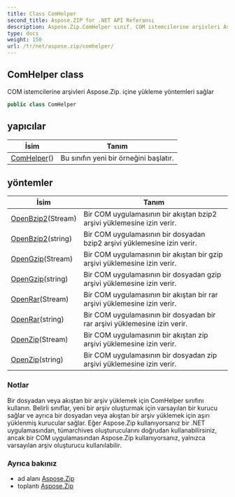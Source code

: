 ```yaml
---
title: Class ComHelper
second_title: Aspose.ZIP for .NET API Referansı
description: Aspose.Zip.ComHelper sınıf. COM istemcilerine arşivleri Aspose.Zip. içine yükleme yöntemleri sağlar
type: docs
weight: 150
url: /tr/net/aspose.zip/comhelper/
---
```

## ComHelper class

COM istemcilerine arşivleri Aspose.Zip. içine yükleme yöntemleri sağlar

```csharp
public class ComHelper
```

## yapıcılar

| İsim | Tanım |
| --- | --- |
| [ComHelper](comhelper/)() | Bu sınıfın yeni bir örneğini başlatır. |

## yöntemler

| İsim | Tanım |
| --- | --- |
| [OpenBzip2](../../aspose.zip/comhelper/openbzip2/#openbzip2)(Stream) | Bir COM uygulamasının bir akıştan bzip2 arşivi yüklemesine izin verir. |
| [OpenBzip2](../../aspose.zip/comhelper/openbzip2/#openbzip2_1)(string) | Bir COM uygulamasının bir dosyadan bzip2 arşivi yüklemesine izin verir. |
| [OpenGzip](../../aspose.zip/comhelper/opengzip/#opengzip)(Stream) | Bir COM uygulamasının bir akıştan bir gzip arşivi yüklemesine izin verir. |
| [OpenGzip](../../aspose.zip/comhelper/opengzip/#opengzip_1)(string) | Bir COM uygulamasının bir dosyadan gzip arşivi yüklemesine izin verir. |
| [OpenRar](../../aspose.zip/comhelper/openrar/#openrar)(Stream) | Bir COM uygulamasının bir akıştan bir rar arşivi yüklemesine izin verir. |
| [OpenRar](../../aspose.zip/comhelper/openrar/#openrar_1)(string) | Bir COM uygulamasının bir dosyadan bir rar arşivi yüklemesine izin verir. |
| [OpenZip](../../aspose.zip/comhelper/openzip/#openzip)(Stream) | Bir COM uygulamasının bir akıştan zip arşivi yüklemesine izin verir. |
| [OpenZip](../../aspose.zip/comhelper/openzip/#openzip_1)(string) | Bir COM uygulamasının bir dosyadan zip arşivi yüklemesine izin verir. |

### Notlar

Bir dosyadan veya akıştan bir arşiv yüklemek için ComHelper sınıfını kullanın. Belirli sınıflar, yeni bir arşiv oluşturmak için varsayılan bir kurucu sağlar ve ayrıca bir dosyadan veya akıştan bir arşiv yüklemek için aşırı yüklenmiş kurucular sağlar. Eğer Aspose.Zip kullanıyorsanız bir .NET uygulamasından, tümarchives oluşturucularını doğrudan kullanabilirsiniz, ancak bir COM uygulamasından Aspose.Zip kullanıyorsanız, yalnızca varsayılan arşiv oluşturucu kullanılabilir.

### Ayrıca bakınız

* ad alanı [Aspose.Zip](../../aspose.zip/)
* toplantı [Aspose.Zip](../../)


